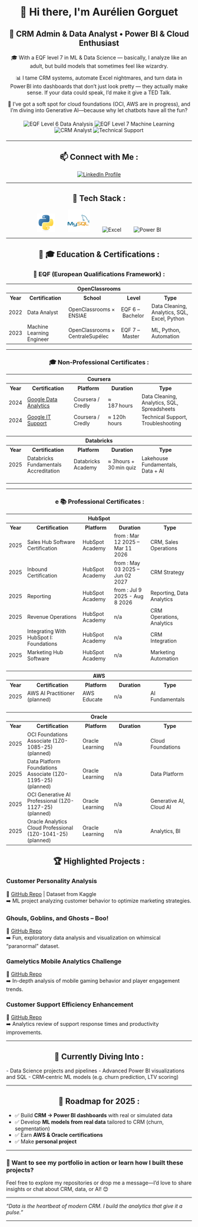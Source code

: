<!-- Optimized content and alt‑text for improved SEO -->

<h1 align="center">👋 Hi there, I'm Aurélien Gorguet </h1>

<div align="center">
  <h2>🚀 CRM Admin & Data Analyst • Power BI & Cloud Enthusiast</h2>
  <p>
    
🎓 With a EQF level 7 in ML & Data Science — basically, I analyze like an adult, but build models that sometimes feel like wizardry.

📊 I tame CRM systems, automate Excel nightmares, and turn data in Power BI into dashboards that don’t just look pretty — they actually make sense. If your data could speak, I’d make it give a TED Talk.

🧠 I’ve got a soft spot for cloud foundations (OCI, AWS are in progress), and I’m diving into Generative AI—because why let chatbots have all the fun?

  </p>
</div>

<div align="center" style="margin: 20px 0;">
  <img src="https://img.shields.io/badge/EQF%20Data%20Analysis-Level%206-blue" alt="EQF Level 6 Data Analysis">
  <img src="https://img.shields.io/badge/EQF%20Machine%20Learning-Level%207-green" alt="EQF Level 7 Machine Learning">
  <img src="https://img.shields.io/badge/CRM_Analyst-%F0%9F%92%BB-orange" alt="CRM Analyst">
  <img src="https://img.shields.io/badge/Technical support-%F0%9F%92%BB-yellow" alt="Technical Support">
</div>

---

<h2 align="center"> 📫 Connect with Me  : </h2>

<div align="center">
  <a href="https://www.linkedin.com/in/aurélien-gorguet/" target="_blank">
    <img src="https://raw.githubusercontent.com/rahuldkjain/github-profile-readme-generator/master/src/images/icons/Social/linked-in-alt.svg" 
         alt="LinkedIn Profile" width="40" height="40">
  </a>
</div>

---

<h2 align="center"> 🔧 Tech Stack  : </h2>
<p align="center"> 
  <img src="https://raw.githubusercontent.com/devicons/devicon/master/icons/python/python-original.svg" alt="Python" width="50" style="margin: 0 15px;"> 
  <img src="https://raw.githubusercontent.com/devicons/devicon/master/icons/mysql/mysql-original-wordmark.svg" alt="MySQL" width="60" style="margin: 0 15px;"> 
  <img src="https://upload.wikimedia.org/wikipedia/commons/3/34/Microsoft_Office_Excel_%282019–present%29.svg" alt="Excel" width="50" style="margin: 0 15px;"> 
  <img src="https://img.icons8.com/color/480/power-bi.png" alt="Power BI" width="50" style="margin: 0 15px;"> </p>

---

<h2 align="center"> 🔧 🎓 Education & Certifications  : </h2> 

<h3 align="center"> 🧠 EQF (European Qualifications Framework) :  </h3> 

<table>
  <!-- OpenClassrooms -->
  <tr>
    <th colspan="5" align="center">OpenClassrooms</th>
  </tr>
  <tr>
    <th>Year</th>
    <th>Certification</th>
    <th>School</th>
    <th>Level</th>
    <th>Type</th>
  </tr>
  <tr>
    <td>2022</td>
    <td>Data Analyst</td>
    <td>OpenClassrooms × ENSIAE</td>
    <td>EQF 6 – Bachelor</td>
    <td>Data Cleaning, Analytics, SQL, Excel, Python</td>
  </tr>
  <tr>
    <td>2023</td>
    <td>Machine Learning Engineer</td>
    <td>OpenClassrooms × CentraleSupélec</td>
    <td>EQF 7 – Master</td>
    <td>ML, Python, Automation</td>
  </tr>
</table>


------------------------------------------------------------------------------------------------------------

<h3 align="center"> 🎓 Non‑Professional Certificates : </h3> 

<table>
  <!-- Google Certificates -->
  <tr><th colspan="5" align="center">Coursera </th></tr>
  <tr>
    <th>Year</th>
    <th>Certification</th>
    <th>Platform</th>
    <th>Duration</th>
    <th>Type</th>
  </tr>
  <tr>
    <td>2024</td>
    <td><a href="https://www.credly.com/badges/b1b94bbb-55bc-4df5-a372-960fb529a17e/public_url">Google Data Analytics</a></td>
    <td>Coursera / Credly</td>
    <td>≈ 187 hours</td>
    <td>Data Cleaning, Analytics, SQL, Spreadsheets</td>
  </tr>
  <tr>
    <td>2024</td>
    <td><a href="https://www.credly.com/badges/de4ae72e-2fcd-48c5-9966-ad31974058ef/public_url">Google IT Support</a></td>
    <td>Coursera / Credly</td>
    <td>≈ 120h hours</td>
    <td>Technical Support, Troubleshooting</td>
  </tr>

  <!-- Spacer -->
  <tr><td colspan="5">&nbsp;</td></tr>

  <!-- Databricks -->
  <tr><th colspan="5" align="center">Databricks</th></tr>
  <tr>
    <th>Year</th>
    <th>Certification</th>
    <th>Platform</th>
    <th>Duration</th>
    <th>Type</th>
  </tr>
  <tr>
    <td>2025</td>
    <td>Databricks Fundamentals Accreditation</td>
    <td>Databricks Academy</td>
    <td>≈ 3hours + 30 min quiz</td>
    <td>Lakehouse Fundamentals, Data + AI</td>
  </tr>

  <!-- Spacer -->
  <tr><td colspan="5">&nbsp;</td></tr>
</table>


------------------------------------------------------------------------------------------------------------

<h3 align="center"> e 📚 Professional Certificates : </h3> 

<table>
  <!-- HubSpot Section -->
  <tr>
    <th colspan="5" align="center">HubSpot</th>
  </tr>
  <tr>
    <th>Year</th>
    <th>Certification</th>
    <th>Platform</th>
    <th>Duration</th>
    <th>Type</th>
  </tr>
  <tr>
    <td>2025</td>
    <td>Sales Hub Software Certification</td>
    <td>HubSpot Academy</td>
    <td>from : Mar 12 2025 – Mar 11 2026</td>
    <td>CRM, Sales Operations</td>
  </tr>
  <tr>
    <td>2025</td>
    <td>Inbound Certification</td>
    <td>HubSpot Academy</td>
    <td>from : May 03 2025 – Jun 02 2027</td>
    <td>CRM Strategy</td>
  </tr>
  <tr>
    <td>2025</td>
    <td>Reporting</td>
    <td>HubSpot Academy</td>
    <td>from : Jul 9 2025 - Aug 8 2026</td>
    <td>Reporting, Data Analytics</td>
  </tr>
  <tr>
    <td>2025</td>
    <td>Revenue Operations</td>
    <td>HubSpot Academy</td>
    <td>n/a</td>
    <td>CRM Operations, Analytics</td>
  </tr>
  <tr>
    <td>2025</td>
    <td>Integrating With HubSpot I: Foundations</td>
    <td>HubSpot Academy</td>
    <td>n/a</td>
    <td>CRM Integration</td>
  </tr>
  <tr>
    <td>2025</td>
    <td>Marketing Hub Software</td>
    <td>HubSpot Academy</td>
    <td>n/a</td>
    <td>Marketing Automation</td>
  </tr>

  <!-- Spacer row -->
  <tr><td colspan="5">&nbsp;</td></tr>

  <!-- AWS Section -->
  <tr>
    <th colspan="5" align="center">AWS</th>
  </tr>
  <tr>
    <th>Year</th>
    <th>Certification</th>
    <th>Platform</th>
    <th>Duration</th>
    <th>Type</th>
  </tr>
  <tr>
    <td>2025</td>
    <td>AWS AI Practitioner (planned)</td>
    <td>AWS Educate</td>
    <td>n/a</td>
    <td>AI Fundamentals</td>
  </tr>

  <!-- Spacer row -->
  <tr><td colspan="5">&nbsp;</td></tr>

  <!-- Oracle Section -->
  <tr>
    <th colspan="5" align="center">Oracle</th>
  </tr>
  <tr>
    <th>Year</th>
    <th>Certification</th>
    <th>Platform</th>
    <th>Duration</th>
    <th>Type</th>
  </tr>
  <tr>
    <td>2025</td>
    <td>OCI Foundations Associate (1Z0-1085-25) (planned)</td>
    <td>Oracle Learning</td>
    <td>n/a</td>
    <td>Cloud Foundations</td>
  </tr>
  <tr>
    <td>2025</td>
    <td>Data Platform Foundations Associate (1Z0-1195-25) (planned)</td>
    <td>Oracle Learning</td>
    <td>n/a</td>
    <td>Data Platform</td>
  </tr>
  <tr>
    <td>2025</td>
    <td>OCI Generative AI Professional (1Z0-1127-25) (planned)</td>
    <td>Oracle Learning</td>
    <td>n/a</td>
    <td>Generative AI, Cloud AI</td>
  </tr>
  <tr>
    <td>2025</td>
    <td>Oracle Analytics Cloud Professional (1Z0-1041-25) (planned)</td>
    <td>Oracle Learning</td>
    <td>n/a</td>
    <td>Analytics, BI</td>
  </tr>
</table>




 <h2 align="center"> 🏆 Highlighted Projects  : </h2> 

### **Customer Personality Analysis**  
🔗 [GitHub Repo](https://github.com/AurelienGgt/Customer-Personality-Analysis) | Dataset from Kaggle  
➡️ ML project analyzing customer behavior to optimize marketing strategies.

### **Ghouls, Goblins, and Ghosts – Boo!**  
🔗 [GitHub Repo](https://github.com/AurelienGgt/ghouls-goblins-and-ghosts-boo)  
➡️ Fun, exploratory data analysis and visualization on whimsical “paranormal” dataset.

### **Gamelytics Mobile Analytics Challenge**  
🔗 [GitHub Repo](https://github.com/AurelienGgt/Gamelytics_Mobile_Analytics_Challenge)  
➡️ In-depth analysis of mobile gaming behavior and player engagement trends.

### **Customer Support Efficiency Enhancement**  
🔗 [GitHub Repo](https://github.com/AurelienGgt/Customer-Support-Enhancing-Efficiency)  
➡️ Analytics review of support response times and productivity improvements.

---

<h2 align="center"> 🌱 Currently Diving Into  : </h2>
- Data Science projects and pipelines  
- Advanced Power BI visualizations and SQL  
- CRM‑centric ML models (e.g. churn prediction, LTV scoring)

---

<h2 align="center"> 🎯  Roadmap for 2025  : </h2>

- ✅ Build **CRM → Power BI dashboards** with real or simulated data  
- ✅ Develop **ML models from real data** tailored to CRM (churn, segmentation)  
- ✅ Earn **AWS & Oracle certifications**  
- ✅ Make **personal project** 

---

### 📌 Want to see my portfolio in action or learn how I built these projects?  
Feel free to explore my repositories or drop me a message—I’d love to share insights or chat about CRM, data, or AI! 😊

---

*“Data is the heartbeat of modern CRM. I build the analytics that give it a pulse.”*

---
